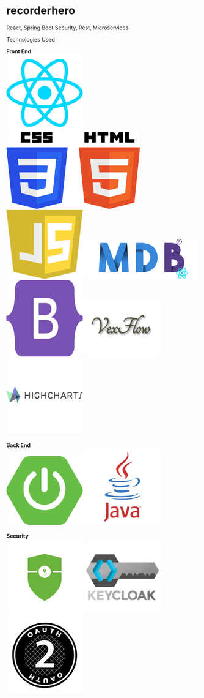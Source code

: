 # recorderhero
React, Spring Boot Security, Rest, Microservices

Technologies Used

<b>Front End</b>
</br>
<img src="/TechnologiesUsedImages/Reactjs-icon-vector-01.svg" width="200" height="200">
<img src="/TechnologiesUsedImages/CSS3_and_HTML5_logos_and_wordmarks.svg" width="350" height="200">
<img src="/TechnologiesUsedImages/javascript-seeklogo.com.svg" width="200" height="180">
<img src="/TechnologiesUsedImages/mdbreact.png" width="300" >
<img src="/TechnologiesUsedImages/bootstrap.svg" width="200" height="200">
<img src="/TechnologiesUsedImages/vexflow2.PNG" width="200" >
<img src="/TechnologiesUsedImages/highcharts.png" width="200" height="200" >
</br></br>
<b>Back End</b></br>
<img src="/TechnologiesUsedImages/springboot.png" width="200" height="180">
<img src="/TechnologiesUsedImages/java.svg" width="200" height="200">
</br></br>
<b>Security</b></br>
<img src="/TechnologiesUsedImages/spring_security.png" width="200" height="200">
<img src="/TechnologiesUsedImages/keycloak.png" width="200" height="200" >
<img src="/TechnologiesUsedImages/oauth2_logo.svg" width="200" height="200">


